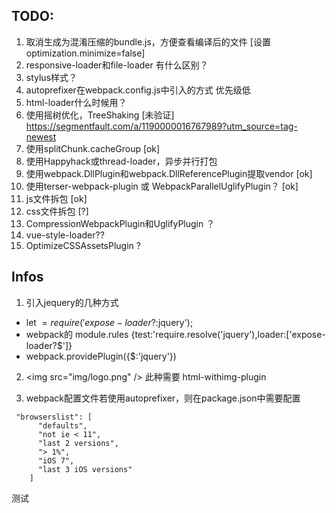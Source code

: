 
## TODO:

1. 取消生成为混淆压缩的bundle.js，方便查看编译后的文件 [设置optimization.minimize=false]
2. responsive-loader和file-loader 有什么区别？
3. stylus样式？
4. autoprefixer在webpack.config.js中引入的方式  优先级低
5. html-loader什么时候用？
6. 使用摇树优化，TreeShaking  [未验证]
   https://segmentfault.com/a/1190000016767989?utm_source=tag-newest
7. 使用splitChunk.cacheGroup   [ok]
8. 使用Happyhack或thread-loader，异步并行打包
9. 使用webpack.DllPlugin和webpack.DllReferencePlugin提取vendor  [ok]
10. 使用terser-webpack-plugin  或 WebpackParallelUglifyPlugin？   [ok]
11. js文件拆包   [ok]
12. css文件拆包  [?]
13. CompressionWebpackPlugin和UglifyPlugin ？
14. vue-style-loader??
15. OptimizeCSSAssetsPlugin ?

## Infos

1. 引入jequery的几种方式
- let $=require('expose-loader?$:jquery');
- webpack的 module.rules  {test:'require.resolve('jquery'),loader:['expose-loader?$']}
- webpack.providePlugin({$:'jquery'})

2. \<img src="img/logo.png" /> 此种需要 html-withimg-plugin

3. webpack配置文件若使用autoprefixer，则在package.json中需要配置
```
 "browserslist": [
      "defaults",
      "not ie < 11",
      "last 2 versions",
      "> 1%",
      "iOS 7",
      "last 3 iOS versions"
    ]
```

测试